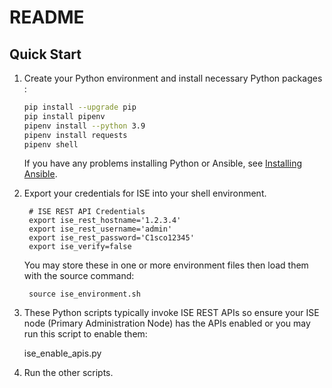 # README


## Quick Start

1. Create your Python environment and install necessary Python packages :

    ```bash
    pip install --upgrade pip
    pip install pipenv
    pipenv install --python 3.9
    pipenv install requests
    pipenv shell
    ```

    If you have any problems installing Python or Ansible, see [Installing Ansible](https://docs.ansible.com/ansible/latest/installation_guide/intro_installation.html).


2. Export your credentials for ISE into your shell environment. 

        # ISE REST API Credentials
        export ise_rest_hostname='1.2.3.4'
        export ise_rest_username='admin'
        export ise_rest_password='C1sco12345'
        export ise_verify=false

    You may store these in one or more environment files then load them with the source command:

        source ise_environment.sh

3. These Python scripts typically invoke ISE REST APIs so ensure your ISE node (Primary Administration Node) has the APIs enabled or you may run this script to enable them:

    ise_enable_apis.py

4. Run the other scripts.

